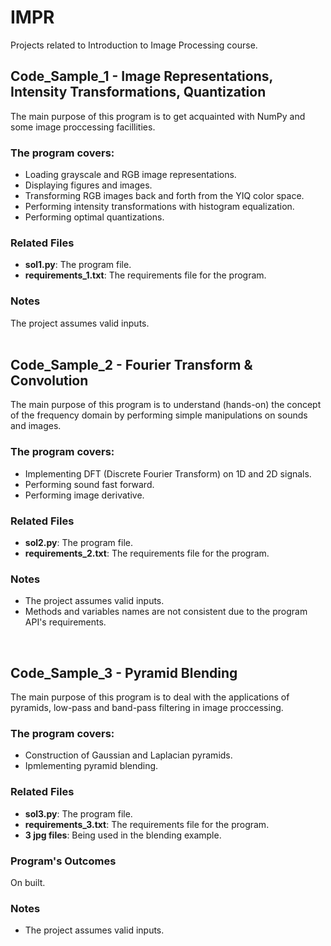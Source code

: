 # IMPR

Projects related to Introduction to Image Processing course.

## Code_Sample_1 - Image Representations, Intensity Transformations, Quantization
The main purpose of this program is to get acquainted with NumPy and some image proccessing facillities.

### The program covers:
- Loading grayscale and RGB image representations.
- Displaying figures and images.
- Transforming RGB images back and forth from the YIQ color space.
- Performing intensity transformations with histogram equalization.
- Performing optimal quantizations.

### Related Files
- **sol1.py**: The program file.
- **requirements_1.txt**: The requirements file for the program. 

### Notes
The project assumes valid inputs.<br />
 <br />
 
## Code_Sample_2 - Fourier Transform & Convolution
The main purpose of this program is to understand (hands-on) the concept of the frequency domain by performing simple manipulations on sounds and images.

### The program covers:
- Implementing DFT (Discrete Fourier Transform) on 1D and 2D signals.
- Performing sound fast forward.
- Performing image derivative.

### Related Files
- **sol2.py**: The program file.
- **requirements_2.txt**: The requirements file for the program. 

### Notes
- The project assumes valid inputs.
- Methods and variables names are not consistent due to the program API's requirements. <br />


 <br />
 
## Code_Sample_3 - Pyramid Blending
The main purpose of this program is to deal with the applications of pyramids, low-pass and band-pass filtering in image proccessing.

### The program covers:
- Construction of Gaussian and Laplacian pyramids.
- Ipmlementing pyramid blending.

### Related Files
- **sol3.py**: The program file.
- **requirements_3.txt**: The requirements file for the program. 
- **3 jpg files**: Being used in the blending example.

### Program's Outcomes
On built.

### Notes
- The project assumes valid inputs.

